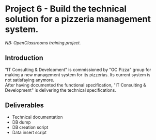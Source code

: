 # Project 6 - Build the technical solution for a pizzeria management system.

*NB: OpenClassrooms training project.*

## Introduction

"IT Consulting & Development" is commissioned by "OC Pizza" group for making a new management system for its pizzerias. Its current system is not satisfaying anymore.  
After having documented the functional specification, "IT Consulting & Development" is delivering the technical specifications.

## Deliverables

* Technical documentation
* DB dump
* DB creation script
* Data insert script
